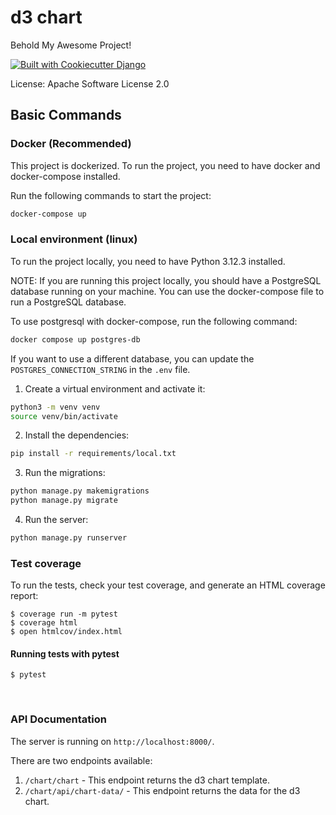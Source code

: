 # d3 chart

Behold My Awesome Project!

[![Built with Cookiecutter Django](https://img.shields.io/badge/built%20with-Cookiecutter%20Django-ff69b4.svg?logo=cookiecutter)](https://github.com/cookiecutter/cookiecutter-django/)

License: Apache Software License 2.0


## Basic Commands

### Docker (Recommended)
This project is dockerized. To run the project, you need to have docker and docker-compose installed.

Run the following commands to start the project:

```bash
docker-compose up
```

### Local environment (linux)

To run the project locally, you need to have Python 3.12.3 installed.


NOTE: If you are running this project locally, you should have a PostgreSQL database running on your machine. 
You can use the docker-compose file to run a PostgreSQL database. 

To use postgresql with docker-compose, run the following command:

```bash
docker compose up postgres-db
```

If you want to use a different database, you can update the `POSTGRES_CONNECTION_STRING` in the `.env` file.


1. Create a virtual environment and activate it:

```bash
python3 -m venv venv
source venv/bin/activate
```

2. Install the dependencies:

```bash
pip install -r requirements/local.txt
```

3. Run the migrations:

```bash
python manage.py makemigrations
python manage.py migrate
```

4. Run the server:

```bash
python manage.py runserver
```


### Test coverage

To run the tests, check your test coverage, and generate an HTML coverage report:

    $ coverage run -m pytest
    $ coverage html
    $ open htmlcov/index.html

#### Running tests with pytest

    $ pytest


<br />

### API Documentation

The server is running on `http://localhost:8000/`.

There are two endpoints available:

1. `/chart/chart` - This endpoint returns the d3 chart template.
2. `/chart/api/chart-data/` - This endpoint returns the data for the d3 chart.
